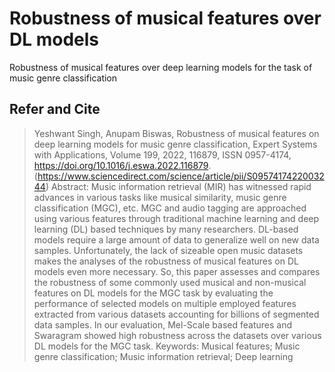 # Robustness of musical features over DL models
Robustness of musical features over deep learning models for the task of music genre classification

## Refer and Cite
> Yeshwant Singh, Anupam Biswas,
Robustness of musical features on deep learning models for music genre classification,
Expert Systems with Applications,
Volume 199,
2022,
116879,
ISSN 0957-4174,
https://doi.org/10.1016/j.eswa.2022.116879.
(https://www.sciencedirect.com/science/article/pii/S0957417422003244)
Abstract: Music information retrieval (MIR) has witnessed rapid advances in various tasks like musical similarity, music genre classification (MGC), etc. MGC and audio tagging are approached using various features through traditional machine learning and deep learning (DL) based techniques by many researchers. DL-based models require a large amount of data to generalize well on new data samples. Unfortunately, the lack of sizeable open music datasets makes the analyses of the robustness of musical features on DL models even more necessary. So, this paper assesses and compares the robustness of some commonly used musical and non-musical features on DL models for the MGC task by evaluating the performance of selected models on multiple employed features extracted from various datasets accounting for billions of segmented data samples. In our evaluation, Mel-Scale based features and Swaragram showed high robustness across the datasets over various DL models for the MGC task.
Keywords: Musical features; Music genre classification; Music information retrieval; Deep learning
